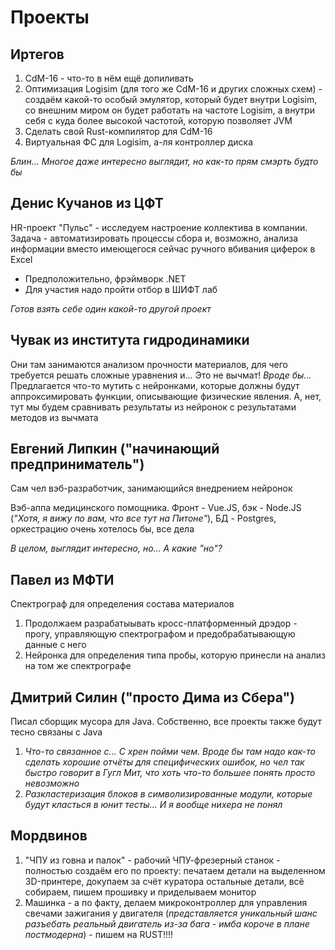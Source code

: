 # Проекты
## Иртегов
1. CdM-16 - что-то в нём ещё допиливать
2. Оптимизация Logisim (для того же CdM-16 и других сложных схем) - создаём какой-то особый эмулятор, который будет внутри Logisim, со внешним миром он будет работать на частоте Logisim, а внутри себя с куда более высокой частотой, которую позволяет JVM
3. Сделать свой Rust-компилятор для CdM-16
4. Виртуальная ФС для Logisim, а-ля контроллер диска

*Блин... Многое даже интересно выглядит, но как-то прям смэрть будто бы*

## Денис Кучанов из ЦФТ
HR-проект "Пульс" - исследуем настроение коллектива в компании. Задача - автоматизировать процессы сбора и, возможно, анализа информации вместо имеющегося сейчас ручного вбивания циферок в Excel
- Предположительно, фрэймворк .NET
- Для участия надо пройти отбор в ШИФТ лаб

*Готов взять себе один какой-то другой проект*

## Чувак из института гидродинамики
Они там занимаются анализом прочности материалов, для чего требуется решать сложные уравнения и... Это не вычмат! *Вроде бы...* Предлагается что-то мутить с нейронками, которые должны будут аппроксимировать функции, описывающие физические явления. А, нет, тут мы будем сравнивать результаты из нейронок с результатами методов из вычмата

## Евгений Липкин ("начинающий предприниматель")
Сам чел вэб-разработчик, занимающийся внедрением нейронок

Вэб-аппа медицинского помощника. Фронт - Vue.JS, бэк - Node.JS (*"Хотя, я вижу по вам, что все тут на Питоне"*), БД - Postgres, оркестрацию очень хотелось бы, все дела

*В целом, выглядит интересно, но... А какие "но"?*

## Павел из МФТИ
Спектрограф для определения состава материалов

1. Продолжаем разрабатыывать кросс-платформенный дрэдор - прогу, управляющую спектрографом и предобрабатывающую данные с него
2. Нейронка для определения типа пробы, которую принесли на анализ на том же спектрографе

## Дмитрий Силин ("просто Дима из Сбера")
Писал сборщик мусора для Java. Собственно, все проекты также будут тесно связаны с Java

1. *Что-то связанное с... С хрен пойми чем. Вроде бы там надо как-то сделать хорошие отчёты для специфических ошибок, но чел так быстро говорит в Гугл Мит, что хоть что-то большее понять просто невозможно*
2. *Разкластеризация блоков в символизированные модули, которые будут класться в юнит тесты... И я вообще нихера не понял*

## Мордвинов
1. "ЧПУ из говна и палок" - рабочий ЧПУ-фрезерный станок - полностью создаём его по проекту: печатаем детали на выделенном 3D-принтере, докупаем за счёт куратора остальные детали, всё собираем, пишем прошивку и приделываем монитор
2. Машинка - а по факту, делаем микроконтроллер для управления свечами зажигания у двигателя (*представляется уникальный шанс разъебать реальный двигатель из-за бага - имба короче в плане постмодерна*) - пишем на RUST!!!!